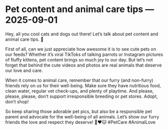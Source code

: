 # Pet content and animal care tips — 2025-09-01

Hey, all you cool cats and dogs out there! Let’s talk about pet content and animal care tips. 🐾

First of all, can we just appreciate how awesome it is to see cute pets on our feeds? Whether it’s viral TikToks of talking parrots or Instagram pictures of fluffy kittens, pet content brings so much joy to our day. But let’s not forget that behind the cute videos and photos are real animals that deserve our love and care.

When it comes to animal care, remember that our furry (and non-furry) friends rely on us for their well-being. Make sure they have nutritious food, clean water, regular vet check-ups, and plenty of playtime. And please, please, please, don’t support irresponsible breeding or pet stores. Adopt, don’t shop!

So keep sharing those adorable pet pics, but also be a responsible pet parent and advocate for the well-being of all animals. Let’s show our furry friends the love and respect they deserve! 🐶❤️🐱 #PetCare #AnimalLove